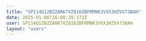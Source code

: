 ```yaml
---
title: "SP114Q12BZZARK7VZQ16ZBFRMNK3VXX3HZVX73BAH"
date: 2025-01-06T16:00:39.172Z
user: SP114Q12BZZARK7VZQ16ZBFRMNK3VXX3HZVX73BAH
layout: "users"
---
```

    